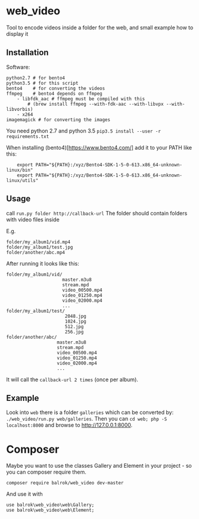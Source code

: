 # web_video
Tool to encode videos inside a folder for the web, and small example how to display it


## Installation

Software:
```
python2.7 # for bento4
python3.5 # for this script
bento4    # for converting the videos
ffmpeg    # bento4 depends on ffmpeg
	- libfdk_aac # ffmpeg must be compiled with this
		# (brew install ffmpeg --with-fdk-aac --with-libvpx --with-libvorbis)
	- x264
imagemagick # for converting the images
```
You need python 2.7 and python 3.5
`pip3.5 install --user -r requirements.txt`

When installing (bento4)[https://www.bento4.com/] add it to your PATH like this:
```
	export PATH="${PATH}:/xyz/Bento4-SDK-1-5-0-613.x86_64-unknown-linux/bin"
	export PATH="${PATH}:/xyz/Bento4-SDK-1-5-0-613.x86_64-unknown-linux/utils"
```

## Usage

call `run.py folder http://callback-url`
The folder should contain folders with video files inside

E.g.
```
folder/my_album1/vid.mp4
folder/my_album1/test.jpg
folder/another/abc.mp4
```

After running it looks like this:
```
folder/my_album1/vid/
                     master.m3u8
                     stream.mpd
                     video_00500.mp4
                     video_01250.mp4
                     video_02000.mp4
                     ...
folder/my_album1/test/
                      2048.jpg
                      1024.jpg
                      512.jpg
                      256.jpg
folder/another/abc/
                   master.m3u8
                   stream.mpd
                   video_00500.mp4
                   video_01250.mp4
                   video_02000.mp4
                   ...
```

It will call the `callback-url 2 times` (once per album).


## Example
Look into `web` there is a folder `galleries` which can be converted by: `./web_video/run.py web/galleries`. Then you can
`cd web; php -S localhost:8000` and browse to http://127.0.0.1:8000.

# Composer

Maybe you want to use the classes Gallery and Element in your project - so you can composer require them.
```
composer require balrok/web_video dev-master
```
And use it with
```
use balrok\web_video\web\Gallery;
use balrok\web_video\web\Element;
```
